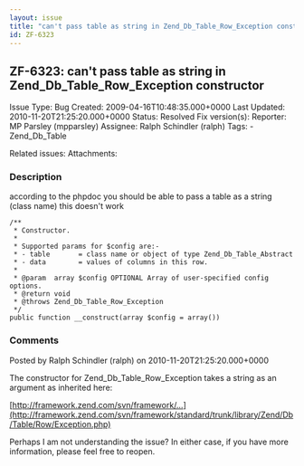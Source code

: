 ```yaml
---
layout: issue
title: "can't pass table as string in Zend_Db_Table_Row_Exception constructor"
id: ZF-6323
---
```


ZF-6323: can't pass table as string in Zend\_Db\_Table\_Row\_Exception constructor
----------------------------------------------------------------------------------

 Issue Type: Bug Created: 2009-04-16T10:48:35.000+0000 Last Updated: 2010-11-20T21:25:20.000+0000 Status: Resolved Fix version(s): 
 Reporter:  MP Parsley (mpparsley)  Assignee:  Ralph Schindler (ralph)  Tags: - Zend\_Db\_Table
 
 Related issues: 
 Attachments: 
### Description

according to the phpdoc you should be able to pass a table as a string (class name) this doesn't work

 
    /**
     * Constructor.
     *
     * Supported params for $config are:-
     * - table       = class name or object of type Zend_Db_Table_Abstract
     * - data        = values of columns in this row.
     *
     * @param  array $config OPTIONAL Array of user-specified config options.
     * @return void
     * @throws Zend_Db_Table_Row_Exception
     */
    public function __construct(array $config = array())


 

 

### Comments

Posted by Ralph Schindler (ralph) on 2010-11-20T21:25:20.000+0000

The constructor for Zend\_Db\_Table\_Row\_Exception takes a string as an argument as inherited here:

[http://framework.zend.com/svn/framework/…](http://framework.zend.com/svn/framework/standard/trunk/library/Zend/Db/Table/Row/Exception.php)

Perhaps I am not understanding the issue? In either case, if you have more information, please feel free to reopen.

 

 